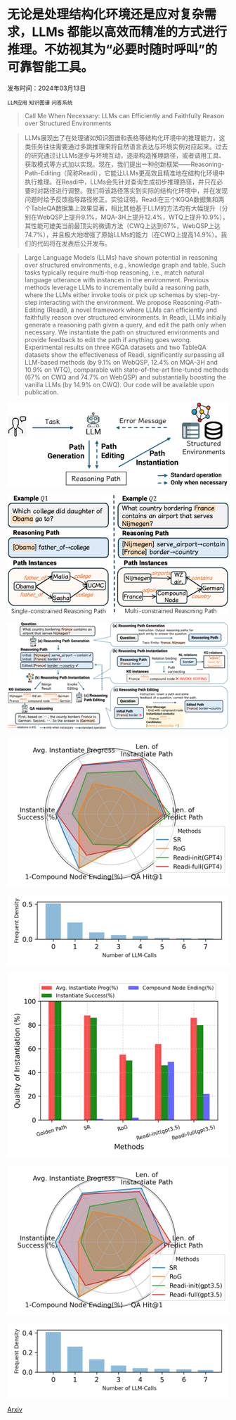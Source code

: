 # 无论是处理结构化环境还是应对复杂需求，LLMs 都能以高效而精准的方式进行推理。不妨视其为“必要时随时呼叫”的可靠智能工具。

发布时间：2024年03月13日

`LLM应用` `知识图谱` `问答系统`

> Call Me When Necessary: LLMs can Efficiently and Faithfully Reason over Structured Environments

> LLMs展现出了在处理诸如知识图谱和表格等结构化环境中的推理能力，这类任务往往需要通过多跳推理来将自然语言表达与环境实例对应起来。过去的研究通过让LLMs逐步与环境互动，逐渐构造推理路径，或者调用工具、获取模式等方式加以实现。现在，我们提出一种创新框架——Reasoning-Path-Editing（简称Readi），它能让LLMs更高效且精准地在结构化环境中执行推理。在Readi中，LLMs会先针对查询生成初步推理路径，并只在必要时对路径进行调整。我们将该路径落实到实际的结构化环境中，并在发现问题时给予反馈指导路径修正。实验证明，Readi在三个KGQA数据集和两个TableQA数据集上效果显著，相比其他基于LLM的方法均有大幅提升（分别在WebQSP上提升9.1%，MQA-3H上提升12.4%，WTQ上提升10.9%），其性能可媲美当前最顶尖的微调方法（CWQ上达到67%，WebQSP上达74.7%），并且极大地增强了原始LLMs的能力（在CWQ上提高14.9%）。我们的代码将在发表后公开发布。

> Large Language Models (LLMs) have shown potential in reasoning over structured environments, e.g., knowledge graph and table. Such tasks typically require multi-hop reasoning, i.e., match natural language utterance with instances in the environment. Previous methods leverage LLMs to incrementally build a reasoning path, where the LLMs either invoke tools or pick up schemas by step-by-step interacting with the environment. We propose Reasoning-Path-Editing (Readi), a novel framework where LLMs can efficiently and faithfully reason over structured environments. In Readi, LLMs initially generate a reasoning path given a query, and edit the path only when necessary. We instantiate the path on structured environments and provide feedback to edit the path if anything goes wrong. Experimental results on three KGQA datasets and two TableQA datasets show the effectiveness of Readi, significantly surpassing all LLM-based methods (by 9.1% on WebQSP, 12.4% on MQA-3H and 10.9% on WTQ), comparable with state-of-the-art fine-tuned methods (67% on CWQ and 74.7% on WebQSP) and substantially boosting the vanilla LLMs (by 14.9% on CWQ). Our code will be available upon publication.

![无论是处理结构化环境还是应对复杂需求，LLMs 都能以高效而精准的方式进行推理。不妨视其为“必要时随时呼叫”的可靠智能工具。](../../../paper_images/2403.08593/x1.png)

![无论是处理结构化环境还是应对复杂需求，LLMs 都能以高效而精准的方式进行推理。不妨视其为“必要时随时呼叫”的可靠智能工具。](../../../paper_images/2403.08593/x2.png)

![无论是处理结构化环境还是应对复杂需求，LLMs 都能以高效而精准的方式进行推理。不妨视其为“必要时随时呼叫”的可靠智能工具。](../../../paper_images/2403.08593/x3.png)

![无论是处理结构化环境还是应对复杂需求，LLMs 都能以高效而精准的方式进行推理。不妨视其为“必要时随时呼叫”的可靠智能工具。](../../../paper_images/2403.08593/radar_graph.png)

![无论是处理结构化环境还是应对复杂需求，LLMs 都能以高效而精准的方式进行推理。不妨视其为“必要时随时呼叫”的可靠智能工具。](../../../paper_images/2403.08593/efficient_bar_gpt4.png)

![无论是处理结构化环境还是应对复杂需求，LLMs 都能以高效而精准的方式进行推理。不妨视其为“必要时随时呼叫”的可靠智能工具。](../../../paper_images/2403.08593/reliability_percent.png)

![无论是处理结构化环境还是应对复杂需求，LLMs 都能以高效而精准的方式进行推理。不妨视其为“必要时随时呼叫”的可靠智能工具。](../../../paper_images/2403.08593/radar_gpt35.png)

![无论是处理结构化环境还是应对复杂需求，LLMs 都能以高效而精准的方式进行推理。不妨视其为“必要时随时呼叫”的可靠智能工具。](../../../paper_images/2403.08593/efficient_bar_gpt35.png)

[Arxiv](https://arxiv.org/abs/2403.08593)